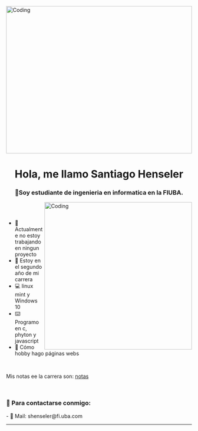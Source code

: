 <img align="center" alt="Coding" width="100%" height="400" src="https://media.giphy.com/media/eCqFYAVjjDksg/giphy.gif">

<h1 align="center">Hola, me llamo Santiago Henseler</h1>
<h3 align="center">📝Soy estudiante de ingenieria en informatica en la FIUBA.</h3>

<img align="right" alt="Coding" width="400" src="https://gotoclient.com/wp-content/uploads/2019/10/marketing-gif-2-1.gif">

<br />
<br />


- 💼 Actualmente no estoy trabajando en ningun proyecto
- 📝 Estoy en el segundo año de mi carrera
- 💻 linux mint y Windows 10
- ⌨️ Programo en c, phyton y javascript
- 🔌 Cómo hobby hago páginas webs 

<br/>
<he/>

Mis notas ee la carrera son: [notas](https://docs.google.com/spreadsheets/d/1bN4MPfwpkYLNvE_QgxWl0_l3uuxe1Knw/edit?usp=drivesdk&ouid=107057273326789953692&rtpof=true&sd=true)

<br />


<h3 align="left">💬 Para contactarse conmigo:</h3>
- 📧 Mail: shenseler@fi.uba.com
<p align="left">
</p>
<hr />


